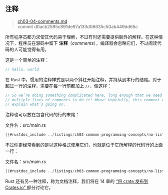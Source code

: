 ## 注释

> [ch03-04-comments.md](https://github.com/rust-lang/book/blob/main/src/ch03-04-comments.md)
> <br>
> commit d0acb2595c891de97a133d06635c50ab449dd65c

所有程序员都力求使其代码易于理解，不过有时还需要提供额外的解释。在这种情况下，程序员在源码中留下 **注释**（*comments*），编译器会忽略它们，不过阅读代码的人可能觉得有用。

这是一个简单的注释：

```rust
// hello, world
```

在 Rust 中，惯用的注释样式是以两个斜杠开始注释，并持续到本行的结尾。对于超过一行的注释，需要在每一行前都加上 `//`，像这样：

```rust
// So we’re doing something complicated here, long enough that we need
// multiple lines of comments to do it! Whew! Hopefully, this comment will
// explain what’s going on.
```

注释也可以放在包含代码的行的末尾：

<span class="filename">文件名：src/main.rs</span>

```rust
{{#rustdoc_include ../listings/ch03-common-programming-concepts/no-listing-24-comments-end-of-line/src/main.rs}}
```

不过你更经常看到的是以这种格式使用它们，也就是位于它所解释的代码行的上面一行：

<span class="filename">文件名：src/main.rs</span>

```rust
{{#rustdoc_include ../listings/ch03-common-programming-concepts/no-listing-25-comments-above-line/src/main.rs}}
```

Rust 还有另一种注释，称为文档注释，我们将在 14 章的 [“将 crate 发布到 Crates.io” ][publishing]部分讨论它。

[publishing]: ch14-02-publishing-to-crates-io.html
